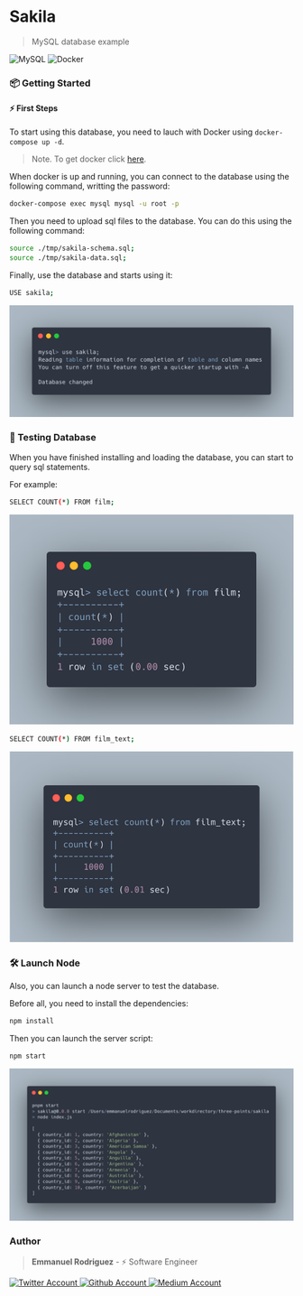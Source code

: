 # Sakila

> MySQL database example

![MySQL](https://img.shields.io/badge/v8.X-ECEFF4?style=for-the-badge&logo=MySQL)
![Docker](https://img.shields.io/badge/supported-A7C9E6?style=for-the-badge&logo=Docker)

### 📦 Getting Started

#### ⚡️ First Steps

To start using this database, you need to lauch with Docker using `docker-compose up -d`.

> Note. To get docker click [here](https://www.docker.com/products/docker-desktop/).

When docker is up and running, you can connect to the database using the following command, writting the password:

```bash
docker-compose exec mysql mysql -u root -p
```

Then you need to upload sql files to the database. You can do this using the following command:

```bash
source ./tmp/sakila-schema.sql;
source ./tmp/sakila-data.sql;
```

Finally, use the database and starts using it:

```bash
USE sakila;
```

<img src="./project/assets/use.png" alt="Use" />

### 🚧 Testing Database

When you have finished installing and loading the database, you can start to query sql statements.

For example:

```bash
SELECT COUNT(*) FROM film;
```

<img src="./project/assets/count-film.png" alt="Count Film" />

```bash
SELECT COUNT(*) FROM film_text;
```

<img src="./project/assets/count-film-text.png" alt="Count Film Text" />

### 🛠 Launch Node

Also, you can launch a node server to test the database.

Before all, you need to install the dependencies:

```bash
npm install
```

Then you can launch the server script:

```bash
npm start
```

<img src="./project/assets/node.png" alt="Server Script" />

### Author

> **Emmanuel Rodriguez** - ⚡️ Software Engineer

<div>
  <a href="https://twitter.com/roremDev">
  	<img src="https://img.shields.io/badge/Twitter-ECEFF4?style=for-the-badge&logo=Twitter" alt="Twitter Account" />
  </a>
    <a href="https://github.com/roremdev">
  	<img src="https://img.shields.io/badge/GitHub-ECEFF4?style=for-the-badge&logo=GitHub&logoColor=2E3440" alt="Github Account" />
  </a>
    <a href="https://medium.com/@roremDev">
  	<img src="https://img.shields.io/badge/Medium-ECEFF4?style=for-the-badge&logo=Medium&logoColor=2E3440" alt="Medium Account" />
  </a>
</div>
